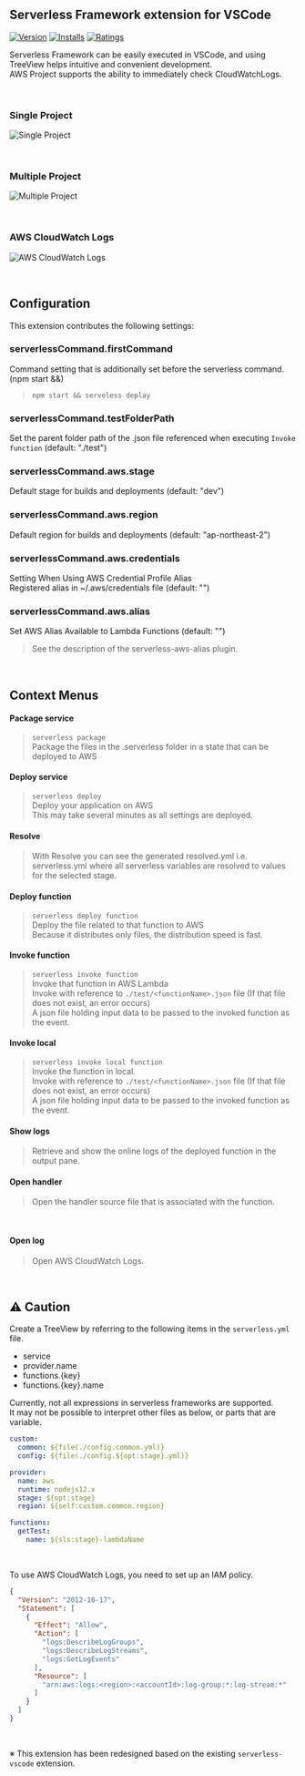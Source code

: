 
## Serverless Framework extension for VSCode

[![Version](https://vsmarketplacebadge.apphb.com/version/blaxk.serverless-command.svg)](https://marketplace.visualstudio.com/items?itemName=blaxk.serverless-command)
[![Installs](https://vsmarketplacebadge.apphb.com/installs/blaxk.serverless-command.svg)](https://marketplace.visualstudio.com/items?itemName=blaxk.serverless-command)
[![Ratings](https://vsmarketplacebadge.apphb.com/rating/blaxk.serverless-command.svg)](https://marketplace.visualstudio.com/items?itemName=blaxk.serverless-command)

Serverless Framework can be easily executed in VSCode, and using TreeView helps intuitive and convenient development.   
AWS Project supports the ability to immediately check CloudWatchLogs.   

&nbsp;

### Single Project
![Single Project](resources/exsample1.gif "Single Project")

&nbsp;

### Multiple Project
![Multiple Project](resources/exsample2.gif "Multiple Project")

&nbsp;

### AWS CloudWatch Logs
![AWS CloudWatch Logs](resources/exsample3.gif "AWS CloudWatch Logs")


&nbsp;

## Configuration

This extension contributes the following settings: 

### serverlessCommand.firstCommand

Command setting that is additionally set before the serverless command. (npm start &&)
> `npm start && serveless deplay`   

### serverlessCommand.testFolderPath

Set the parent folder path of the <functionName>.json file referenced when executing `Invoke function` (default: "./test")

### serverlessCommand.aws.stage

Default stage for builds and deployments (default: "dev")

### serverlessCommand.aws.region

Default region for builds and deployments (default: "ap-northeast-2") 

### serverlessCommand.aws.credentials

Setting When Using AWS Credential Profile Alias   
Registered alias in ~/.aws/credentials file (default: "")

### serverlessCommand.aws.alias

Set AWS Alias Available to Lambda Functions (default: "")   
> See the description of the serverless-aws-alias plugin.

&nbsp;

## Context Menus

#### Package service

> `serverless package`   
> Package the files in the .serverless folder in a state that can be deployed to AWS

#### Deploy service

> `serverless deploy`   
> Deploy your application on AWS   
> This may take several minutes as all settings are deployed.

#### Resolve

> With Resolve you can see the generated resolved.yml i.e. serverless.yml where all serverless variables are resolved to values for the selected stage.

#### Deploy function

> `serverless deploy function`   
> Deploy the file related to that function to AWS   
> Because it distributes only files, the distribution speed is fast.

#### Invoke function

> `serverless invoke function`   
> Invoke that function in AWS Lambda  
> Invoke with reference to `./test/<functionName>.json` file (If that file does not exist, an error occurs)   
> A json file holding input data to be passed to the invoked function as the event.   

#### Invoke local

> `serverless invoke local function`   
> Invoke the function in local.   
> Invoke with reference to `./test/<functionName>.json` file (If that file does not exist, an error occurs)   
> A json file holding input data to be passed to the invoked function as the event.      


#### Show logs

> Retrieve and show the online logs of the deployed function in the output pane.

#### Open handler

> Open the handler source file that is associated with the function.

&nbsp;

#### Open log

> Open AWS CloudWatch Logs.

&nbsp;

## ⚠️ Caution

Create a TreeView by referring to the following items in the `serverless.yml` file.   
- service
- provider.name
- functions.{key}
- functions.{key}.name

Currently, not all expressions in serverless frameworks are supported.   
It may not be possible to interpret other files as below, or parts that are variable.     


``` yml
custom: 
  common: ${file(./config.common.yml)}
  config: ${file(./config.${opt:stage}.yml)}

provider:
  name: aws
  runtime: nodejs12.x
  stage: ${opt:stage}
  region: ${self:custom.common.region}

functions:
  getTest:
    name: ${sls:stage}-lambdaName
```

&nbsp;

To use AWS CloudWatch Logs, you need to set up an IAM policy.   
```json
{
  "Version": "2012-10-17",
  "Statement": [
    {
      "Effect": "Allow",
      "Action": [
        "logs:DescribeLogGroups",
        "logs:DescribeLogStreams",
        "logs:GetLogEvents"
      ],
      "Resource": [
        "arn:aws:logs:<region>:<accountId>:log-group:*:log-stream:*"
      ]
    }
  ]
}
```

&nbsp;
&nbsp;

※ This extension has been redesigned based on the existing `serverless-vscode` extension.   